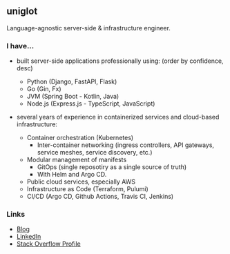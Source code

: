 ## uniglot

Language-agnostic server-side & infrastructure engineer.

### I have...

- built server-side applications professionally using: (order by confidence, desc)
  - Python (Django, FastAPI, Flask)
  - Go (Gin, Fx)
  - JVM (Spring Boot - Kotlin, Java)
  - Node.js (Express.js - TypeScript, JavaScript)
  
- several years of experience in containerized services and cloud-based infrastructure:
  - Container orchestration (Kubernetes)
    - Inter-container networking (ingress controllers, API gateways, service meshes, service discovery, etc.)
  - Modular management of manifests
    - GitOps (single reposotiry as a single source of truth)
    - With Helm and Argo CD.
  - Public cloud services, especially AWS
  - Infrastructure as Code (Terraform, Pulumi)
  - CI/CD (Argo CD, Github Actions, Travis CI, Jenkins)
  
### Links

- [Blog](https://www.uniglot.dev/)
- [LinkedIn](https://www.linkedin.com/in/laviande22/)
- [Stack Overflow Profile](https://stackoverflow.com/users/10356310/uniglot)
